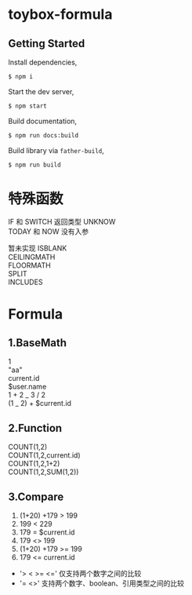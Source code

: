 # toybox-formula

## Getting Started

Install dependencies,

```bash
$ npm i
```

Start the dev server,

```bash
$ npm start
```

Build documentation,

```bash
$ npm run docs:build
```

Build library via `father-build`,

```bash
$ npm run build
```

# 特殊函数

IF 和 SWITCH 返回类型 UNKNOW  
TODAY 和 NOW 没有入参

暂未实现
ISBLANK  
CEILINGMATH  
FLOORMATH  
SPLIT  
INCLUDES

# Formula

## 1.BaseMath

1  
"aa"  
current.id  
$user.name  
1 + 2 _ 3 / 2  
(1 _ 2) + $current.id

## 2.Function

COUNT(1,2)  
COUNT(1,2,current.id)  
COUNT(1,2,1+2)  
COUNT(1,2,SUM(1,2))

## 3.Compare

1. (1+20) +179 > 199
2. 199 < 229
3. 179 = $current.id
4. 179 <> 199
5. (1+20) +179 >= 199
6. 179 <= current.id

- '> < >= <=' 仅支持两个数字之间的比较
- '= <>' 支持两个数字、boolean、引用类型之间的比较

